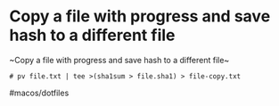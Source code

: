 # Copy a file with progress and save hash to a different file

~Copy a file with progress and save hash to a different file~

`# pv file.txt | tee >(sha1sum > file.sha1) > file-copy.txt`

#macos/dotfiles